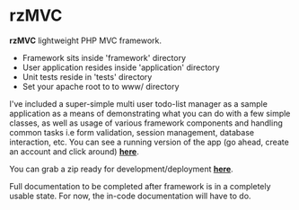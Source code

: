 rzMVC
======

<b>rzMVC</b> lightweight PHP MVC framework.  
<ul>
<li>Framework sits inside 'framework' directory</li>
<li>User application resides inside 'application' directory</li>
<li>Unit tests reside in 'tests' directory</li>
<li>Set your apache root to to www/ directory</li>
</ul>


I've included a super-simple multi user todo-list manager as a sample application as a means of demonstrating
what you can do with a few simple classes, as well as usage of various framework components and handling common 
tasks i.e form validation, session management, database interaction, etc. You can see a running version of the 
app (go ahead, create an account and click around) <a href="http://mvctest.russellz.com"><b>here</b></a>.


You can grab a zip ready for development/deployment <a href="http://mvc.russellz.com/files/rzmvc_dev_20130205.zip"><b>here</b></a>.


Full documentation to be completed after framework is in a completely usable state.  For now, the in-code
documentation will have to do.
